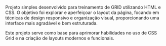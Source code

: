 Projeto simples desenvolvido para treinamento de GRID utilizando HTML e CSS. O objetivo foi explorar e aperfeiçoar o layout da página, focando em técnicas de design responsivo e organização visual, proporcionando uma interface mais agradável e bem estruturada.

Este projeto serve como base para aprimorar habilidades no uso de CSS Grid e na criação de layouts modernos e funcionais.
